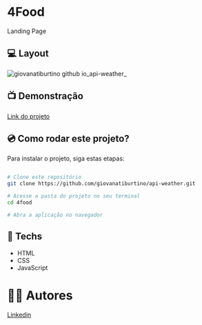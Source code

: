 # 4Food

Landing Page

## 💻 Layout
![giovanatiburtino github io_api-weather_](https://user-images.githubusercontent.com/111311581/221433874-4927cfb8-7322-49ef-946a-bfbb18f48869.png)

## 📺 Demonstração
[Link do projeto](https://giovanatiburtino.github.io/api-weather/)

## 💿 Como rodar este projeto?
Para instalar o projeto, siga estas etapas:
```bash

# Clone este repositório
git clone https://github.com/giovanatiburtino/api-weather.git

# Acesse a pasta do projeto no seu terminal
cd 4food

# Abra a aplicação no navegador

```

## 🚀 Techs

- HTML
- CSS
- JavaScript

# 👩‍💻 Autores
[Linkedin](linkedin.com/in/giovana-ferreira-tiburtino-475486216/)
